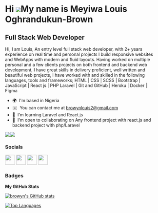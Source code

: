 Hi ![](https://user-images.githubusercontent.com/18350557/176309783-0785949b-9127-417c-8b55-ab5a4333674e.gif)My name is Meyiwa Louis Oghrandukun-Brown
======================================================================================================================================================

Full Stack Web Developer
------------------------

Hi, I am Louis, An entry level full stack web developer, with 2+ years experience on real time and personal projects I build responsive websites and WebApps with modern and fluid layouts. Having worked on multiple personal and a few clients projects on both frontend and backend web development, I have great skills in delivery proficient, well written and beautiful web projects, I have worked with and skilled in the following languages, tools and frameworks; HTML | CSS | SCSS | Bootstrap | JavaScript | React js | PHP Laravel | Git and GitHub | Heroku | Docker | Figma

* 🌍  I'm based in Nigeria
* ✉️  You can contact me at [browynlouis2@gmail.com](mailto:browynlouis2@gmail.com)
* 🧠  I'm learning Laravel and React.js
* 🤝  I'm open to collaborating on Any frontend project with react.js and backend project with php/Laravel

<a href="https://www.twitter.com/browyn_louis" target="_blank" rel="noreferrer"><img
src="https://img.shields.io/twitter/follow/browyn_louis?logo=twitter&style=for-the-badge&color=0891b2&labelColor=1c1917"
/></a><a href="https://www.github.com/browyn" target="_blank" rel="noreferrer"><img
src="https://img.shields.io/github/followers/browyn?logo=github&style=for-the-badge&color=0891b2&labelColor=1c1917" /></a>

### Socials

<p align="left"> <a href="https://www.github.com/browyn" target="_blank" rel="noreferrer"><img src="https://raw.githubusercontent.com/danielcranney/readme-generator/main/public/icons/socials/github.svg" width="32" height="32" /></a> <a href="http://www.instagram.com/louis_browyn" target="_blank" rel="noreferrer"><img src="https://raw.githubusercontent.com/danielcranney/readme-generator/main/public/icons/socials/instagram.svg" width="32" height="32" /></a> <a href="https://www.linkedin.com/in/browynlouis" target="_blank" rel="noreferrer"><img src="https://raw.githubusercontent.com/danielcranney/readme-generator/main/public/icons/socials/linkedin.svg" width="32" height="32" /></a> <a href="https://www.twitter.com/browyn_louis" target="_blank" rel="noreferrer"><img src="https://raw.githubusercontent.com/danielcranney/readme-generator/main/public/icons/socials/twitter.svg" width="32" height="32" /></a></p>

### Badges

<b>My GitHub Stats</b>

<a href="http://www.github.com/browyn"><img src="https://github-readme-stats.vercel.app/api?username=browyn&show_icons=true&hide=&count_private=true&title_color=000000&text_color=ffffff&icon_color=0891b2&bg_color=1c1917&hide_border=true&show_icons=true" alt="browyn's GitHub stats" /></a>

<a href="https://github.com/browyn" align="left"><img src="https://github-readme-stats.vercel.app/api/top-langs/?username=browyn&langs_count=10&title_color=000000&text_color=ffffff&icon_color=0891b2&bg_color=1c1917&hide_border=true&locale=en&custom_title=Top%20%Languages" alt="Top Languages" /></a>
